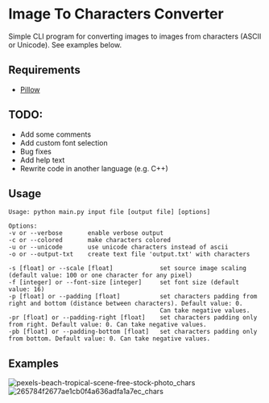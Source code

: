 # Image To Characters Converter

Simple CLI program for converting images to images from characters (ASCII or Unicode). See examples below.

## Requirements
* [Pillow](https://pypi.org/project/Pillow/)

## TODO:
* Add some comments
* Add custom font selection
* Bug fixes
* Add help text
* Rewrite code in another language (e.g. C++)

## Usage

```
Usage: python main.py input file [output file] [options]

Options:
-v or --verbose       enable verbose output
-c or --colored       make characters colored
-u or --unicode       use unicode characters instead of ascii 
-o or --output-txt    create text file 'output.txt' with characters

-s [float] or --scale [float]             set source image scaling (default value: 100 or one character for any pixel)
-f [integer] or --font-size [integer]     set font size (default value: 16)
-p [float] or --padding [float]           set characters padding from right and bottom (distance between characters). Default value: 0. 
                                          Can take negative values.
-pr [float] or --padding-right [float]    set characters padding only from right. Default value: 0. Can take negative values.
-pb [float] or --padding-bottom [float]   set characters padding only from bottom. Default value: 0. Can take negative values.
```

## Examples
![pexels-beach-tropical-scene-free-stock-photo_chars](https://user-images.githubusercontent.com/31659985/159118495-d822c41c-e90b-406d-9172-3e1d630fa1fe.jpg)
![265784f2677ae1cb0f4a636adfa1a7ec_chars](https://user-images.githubusercontent.com/31659985/159118938-279d2c0c-eea1-4709-b964-b00f156b3e14.jpg)

